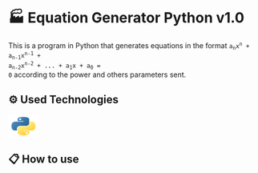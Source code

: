 # 🏭 Equation Generator Python v1.0

This is a program in Python that generates equations in the format <code>a<sub>n</sub>x<sup>n</sup> + a<sub>n-1</sub>x<sup>n-1</sup> + a<sub>n-2</sub>x<sup>n-2</sup> + ... + a<sub>1</sub>x + a<sub>0</sub> = 0</code> according to the power and others parameters sent.
  
## ⚙️ Used Technologies

<img align="center" alt="Python" height="45" width="60" src="https://raw.githubusercontent.com/devicons/devicon/master/icons/python/python-original.svg">

## 📋 How to use 
